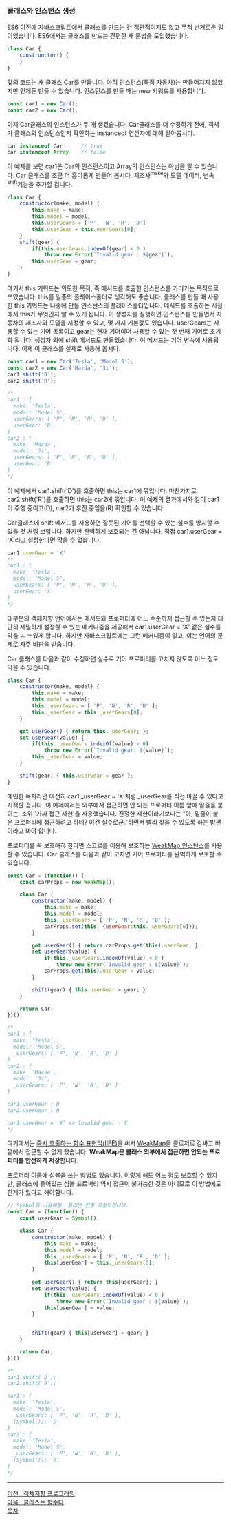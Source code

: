 ### 클래스와 인스턴스 생성
ES6 이전에 자바스크립트에서 클래스를 만드는 건 직관적이지도 않고 무척 번거로운 일이었습니다. ES6에서는 클래스를 만드는 간편한 새 문법을 도입했습니다.
~~~javascript
class Car {
    construnctor() {
    }
}
~~~
앞의 코드는 새 클래스 Car를 만듭니다. 아직 인스턴스(특정 자동차)는 만들어지지 않았지만 언제든 만들 수 있습니다. 인스턴스를 만들 때는 new 키워드를 사용합니다.
~~~javascript
const car1 = new Car();
const car2 = new Car();
~~~
이제 Car클래스의 인스턴스가 두 개 생겼습니다. Car클래스를 더 수정하기 전에, 객체가 클래스의 인스턴스인지 확인하는 instanceof 연산자에 대해 알아봅시다.
~~~javascript
car instanceof Car      // true
car instanceof Array    // false
~~~
이 예제를 보면 car1은 Car의 인스턴스이고 Array의 인스턴스는 아님을 알 수 있습니다.
Car 클래스를 조금 더 흥미롭게 만들어 봅시다. 제조사<sup>make</sup>와 모델 데이터, 변속<sup>shift</sup>기능을 추가할 겁니다.
~~~javascript
class Car {
    constructor(make, model) {
        this.make = make;
        this.model = model;
        this.userGears = ['P', 'N', 'R', 'D']
        this.userGear = this.userGears[0];
    }
    shift(gear) {
        if(this.userGears.indexOf(gear) < 0 )
            throw new Error(`Invalid gear : ${gear}`);
        this.userGear = gear;
    }
}
~~~
여기서 this 키워드는 의도한 목적, 즉 메서드를 호출한 인스턴스를 가리키는 목적으로 쓰였습니다. this를 일종의 플레이스홀더로 생각해도 좋습니다. 클래스를 만들 때 사용한 this 키워드는 나중에 만들 인스턴스의 플레이스홀더입니다. 메서드를 호출하는 시점에서 this가 무엇인지 알 수 있게 됩니다. 이 생성자를 실행하면 인스턴스를 만들면서 자동차의 제조사와 모델을 지정할 수 있고, 몇 가지 기본값도 있습니다. userGears는 사용할 수 있는 기어 목록이고 gear는 현재 기어이며 사용할 수 있는 첫 번째 기어로 초기화 됩니다. 생성자 외에 shift 메서드도 만들었습니다. 이 메서드는 기어 변속에 사용됩니다. 이제 이 클래스를 실제로 사용해 봅시다.
~~~javascript
const car1 = new Car('Tesla', 'Model S');
const car2 = new Car('Mazda', '3i');
car1.shift('D');
car2.shift('R');

/*
car1 : {
  make: 'Tesla',
  model: 'Model S',
  userGears: [ 'P', 'N', 'R', 'D' ],
  userGear: 'D' 
}
car2 : {
  make: 'Mazda',
  model: '3i',
  userGears: [ 'P', 'N', 'R', 'D' ],
  userGear: 'R' 
}
*/
~~~
이 예제에서 car1.shift('D')를 호출하면 this는 car1에 묶입니다. 마찬가지로 car2.shift('R')를 호출하면 this는 car2에 묶입니다. 이 예제의 결과에서와 같이 car1이 주행 중이고(D), car2가 후진 중임을(R) 확인할 수 있습니다.

Car클래스에 shift 메서드를 사용하면 잘못된 기어를 선택할 수 있는 실수를 방지할 수 있을 것 처럼 보입니다. 하지만 완벽하게 보호되는 건 아닙니다. 직접 car1.userGear = 'X'라고 설정한다면 막을 수 없습니다.
~~~javascript
car1.userGear = 'X'
/*
car1 : {
  make: 'Tesla',
  model: 'Model S',
  userGears: [ 'P', 'N', 'R', 'D' ],
  userGear: 'X' 
}
*/
~~~
대부분의 객체지향 언어에서는 메서드와 프로퍼티에 어느 수준까지 접근할 수 있는지 대단히 세밀하게 설정할 수 있는 메커니즘을 제공해서 car1.userGear = 'X' 같은 실수를 막을 ㅅ ㅜ있게 합니다. 하지만 자바스크립트에는 그런 메커니즘이 없고, 이는 언어의 문제로 자주 비판을 받습니다.

Car 클래스를 다음과 같이 수정하면 실수로 기어 프로퍼티를 고치지 않도록 어느 정도 막을 수 있습니다.
~~~javascript
class Car {
    constructor(make, model) {
        this.make = make;
        this.model = model;
        this._userGears = [ 'P', 'N', 'R', 'D' ];
        this._userGear = this._userGears[0];
    }

    get userGear() { return this._userGear; };
    set userGear(value) {
        if(this._userGears.indexOf(value) < 0)
            throw new Error(`Invalid gear: ${value}`);
        this._userGear = value;
    }

    shift(gear) { this.userGear = gear };
}
~~~
예민한 독자라면 여전히 car1._userGear = 'X'처럼 _userGear를 직접 바꿀 수 있다고 지적할 겁니다. 이 예제에서는 외부에서 접근하면 안 되는 프로퍼티 이름 앞에 밑줄을 붙이는, 소위 '가짜 접근 제한'을 사용했습니다. 진정한 제한이라기보다는 "아, 밑줄이 붙은 프로퍼티에 접근하려고 하네? 이건 실수로군."하면서 빨리 찾을 수 있도록 하는 방편이라고 봐야 합니다.

프로퍼티를 꼭 보호애햐 한다면 스코르를 이용해 보호하는 [WeakMap 인스턴스]()를 사용할 수 있습니다. Car 클래스를 다음과 같이 고치면 기어 프로퍼티를 완벽하게 보호할 수 있습니다.
~~~javascript
const Car = (function() {
    const carProps = new WeakMap();

    class Car {
        constructor(make, model) {
            this.make = make;
            this.model = model;
            this._userGears = [ 'P', 'N', 'R', 'D' ];
            carProps.set(this, {userGear:this._userGears[0]});
        }

        get userGear() { return carProps.get(this).userGear; }
        set userGear(value) {
            if(this._userGears.indexOf(value) < 0 )
                throw new Error(`Invalid gear : ${value}`);
            carProps.get(this).userGear = value;
        }

        shift(gear) { this.userGear = gear; }
    }

    return Car;
})();

/*
car1 : {
  make: 'Tesla',
  model: 'Model S',
  _userGears: [ 'P', 'N', 'R', 'D' ] 
}
car2 : {
  make: 'Mazda',
  model: '3i',
  _userGears: [ 'P', 'N', 'R', 'D' ] 
}

car1.userGear : D
car2.userGear : R

car1.userGear = 'X' => Invalid gear : X
*/
~~~
여기에서는 [즉시 호출하는 함수 표현식(IIFE)](https://developer.mozilla.org/ko/docs/Glossary/IIFE)을 써서 [WeakMap](../CHAPTER_10/10.2.md)을 클로저로 감싸고 바깥에서 접근할 수 없게 했습니다. **WeakMap은 클래스 외부에서 접근하면 안되는 프로퍼티를 안전하게 저장**합니다.

프로퍼티 이름에 심볼을 쓰는 방법도 있습니다. 이렇게 해도 어느 정도 보호할 수 있지만, 클래스에 들어있는 심볼 프로퍼티 역시 접근이 불가능한 것은 아니므로 이 방법에도 한계가 있다고 해야합니다.
~~~javascript
// Symbol을 사용해봄. 틀리면 컨펌 요청드립니다.
const Car = (function() {
    const userGear = Symbol();

    class Car {
        constructor(make, model) {
            this.make = make;
            this.model = model;
            this._userGears = [ 'P', 'N', 'R', 'D' ];
            this[userGear] = this._userGears[0];
        }
        
        get userGear() { return this[userGear]; }
        set userGear(value) {
            if(this._userGears.indexOf(value) < 0 )
                throw new Error(`Invalid gear : ${value}`);
            this[userGear] = value;
        }
        

        shift(gear) { this[userGear] = gear; }
    }

    return Car;
})();

/*
car1.shift('D');
car2.shift('R');

car1 : {
  make: 'Tesla',
  model: 'Model S',
  _userGears: [ 'P', 'N', 'R', 'D' ],
  [Symbol()]: 'D' 
}
car2 : {
  make: 'Tesla',
  model: 'Model S',
  _userGears: [ 'P', 'N', 'R', 'D' ],
  [Symbol()]: 'R' 
}
*/
~~~

***
[이전 : 객체지향 프로그래밍](9.2.md) <br/>
[다음 : 클래스는 함수다](9.2.2.md) <br/>
[목차](../progressCheck.md)